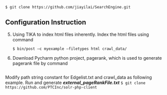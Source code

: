 ```
$ git clone https://github.com/jiayilai/SearchEngine.git
```
## Configuration Instruction
5. Using TIKA to index html files inherently. Index the html files using command
	```
	$ bin/post –c myexample –filetypes html crawl_data/
	```
9. Download Pycharm python project, pagerank, which is used to generate pagerank file by command
	```$ git clone https://github.com/jiayilai/pagerank.git
	```
Modify path string constant for Edgelist.txt and crawl_data as following example. Run and generate ***external_pageRankFile.txt***
	```$ git clone https://github.com/PTCInc/solr-php-client```
